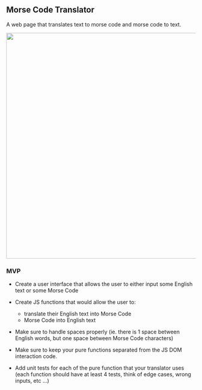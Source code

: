 ## Morse Code Translator

A web page that translates text to morse code and morse code to text.

<img src="https://user-images.githubusercontent.com/107823527/181436236-1675bb11-d501-4b11-a124-c27bb6b3a534.png" height="600"/>


### MVP

-   Create a user interface that allows the user to either input some English text or some Morse Code
-   Create JS functions that would allow the user to:

    -   translate their English text into Morse Code
    -   Morse Code into English text

-   Make sure to handle spaces properly (ie. there is 1 space between English words, but one space between Morse Code characters)
-   Make sure to keep your pure functions separated from the JS DOM interaction code.
-   Add unit tests for each of the pure function that your translator uses (each function should have at least 4 tests, think of edge cases, wrong inputs, etc ...)
